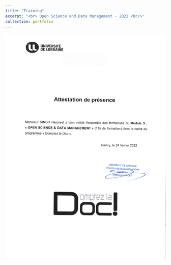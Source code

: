 ```yaml
---
title: "Training"
excerpt: "<br> Open Science and Data Management - 2022 <br/>"
collection: portfolio
---
```


<img src='/certificates/c2.jpg'>


